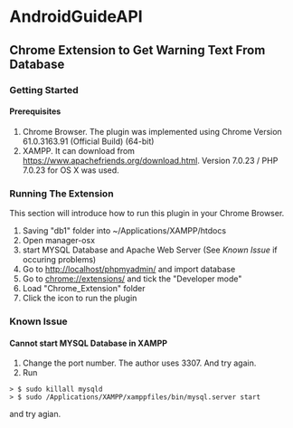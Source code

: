 # AndroidGuideAPI
## Chrome Extension to Get Warning Text From Database
### Getting Started
#### Prerequisites
1. Chrome Browser. The plugin was implemented using Chrome Version 61.0.3163.91 (Official Build) (64-bit)
2. XAMPP. It can download from <https://www.apachefriends.org/download.html>. Version 7.0.23 / PHP 7.0.23 for OS X was used.

### Running The Extension
This section will introduce how to run this plugin in your Chrome Browser.

1. Saving "db1" folder into ~/Applications/XAMPP/htdocs
2. Open manager-osx
3. start MYSQL Database and Apache Web Server (See _Known Issue_ if occuring problems)
4. Go to <http://localhost/phpmyadmin/> and import database
5. Go to <chrome://extensions/> and tick the "Developer mode"
6. Load "Chrome_Extension" folder
7. Click the icon to run the plugin

### Known Issue
#### Cannot start MYSQL Database in XAMPP
1. Change the port number. The author uses 3307. And try again.
2. Run 

```
> $ sudo killall mysqld
> $ sudo /Applications/XAMPP/xamppfiles/bin/mysql.server start
```
and try agian.
